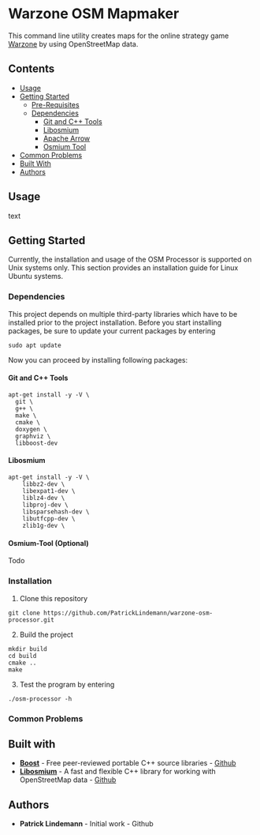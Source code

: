 # Warzone OSM Mapmaker

This command line utility creates maps for the online strategy game [Warzone](https://www.warzone.com/) by using OpenStreetMap data.

## Contents

* [Usage](#usage)
* [Getting Started](#getting-started)
    * [Pre-Requisites](#pre-requisites)
    * [Dependencies](#dependencies)
        * [Git and C++ Tools](#git-and-c++-tools)
        * [Libosmium](#libosmium)
        * [Apache Arrow](#apache-arrow)
        * [Osmium Tool](#osmium-tool)
* [Common Problems](#common-problems)
* [Built With](#built-with)
* [Authors](#authors)

## Usage

text

## Getting Started

Currently, the installation and usage of the OSM Processor is supported on Unix systems only. This section provides an installation guide for Linux Ubuntu systems.

### Dependencies

This project depends on multiple third-party libraries which have to be installed prior to the project installation. Before you start installing packages, be sure to update your current packages by entering

```
sudo apt update
```

Now you can proceed by installing following packages:

#### Git and C++ Tools

```
apt-get install -y -V \
  git \
  g++ \
  make \
  cmake \
  doxygen \
  graphviz \
  libboost-dev
```

#### Libosmium

```
apt-get install -y -V \
    libbz2-dev \
    libexpat1-dev \
    liblz4-dev \
    libproj-dev \
    libsparsehash-dev \
    libutfcpp-dev \
    zlib1g-dev \
```

#### Osmium-Tool (Optional)

Todo

### Installation

1. Clone this repository

```
git clone https://github.com/PatrickLindemann/warzone-osm-processor.git
```

2. Build the project

```
mkdir build
cd build
cmake ..
make
```

3. Test the program by entering
```
./osm-processor -h
```

### Common Problems

## Built with

- [**Boost**](https://www.boost.org/) - Free peer-reviewed portable C++ source libraries - [Github](https://github.com/boostorg/boost)
- [**Libosmium**](https://osmcode.org/libosmium/) - A fast and flexible C++ library for working with OpenStreetMap data - [Github](https://github.com/osmcode/libosmium)

## Authors

- **Patrick Lindemann** - Initial work - Github
